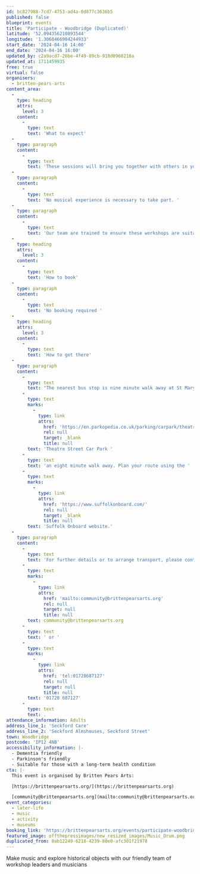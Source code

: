 ```yaml
---
id: bc827988-7cd7-4753-ad4a-0d877c3636b5
published: false
blueprint: events
title: 'Participate - Woodbridge (Duplicated)'
latitude: '52.094356210893544'
longitude: '1.3068466904244933'
start_date: '2024-04-16 14:00'
end_date: '2024-04-16 16:00'
updated_by: c2a9acd7-26be-4f49-89cb-918d0960210a
updated_at: 1711459935
free: true
virtual: false
organisers:
  - britten-pears-arts
content_area:
  -
    type: heading
    attrs:
      level: 3
    content:
      -
        type: text
        text: 'What to expect'
  -
    type: paragraph
    content:
      -
        type: text
        text: 'These sessions will bring you together with others in your local community, providing opportunity to take part in activities and connect over tea and cake. '
  -
    type: paragraph
    content:
      -
        type: text
        text: 'No musical experience is necessary to take part. '
  -
    type: paragraph
    content:
      -
        type: text
        text: 'Our team are trained to ensure these workshops are suitable for those living with long term health conditions, including dementia and Parkinson’s. '
  -
    type: heading
    attrs:
      level: 3
    content:
      -
        type: text
        text: 'How to book'
  -
    type: paragraph
    content:
      -
        type: text
        text: 'No booking required '
  -
    type: heading
    attrs:
      level: 3
    content:
      -
        type: text
        text: 'How to get there'
  -
    type: paragraph
    content:
      -
        type: text
        text: "The nearest bus stop is nine minute walk away at St Mary's and is serviced by the 70 and 70A Village Buses. It is a 9 minute walk from the venue. The nearest car park is the "
      -
        type: text
        marks:
          -
            type: link
            attrs:
              href: 'https://en.parkopedia.co.uk/parking/carpark/theatre_street/ip12/woodbridge/?arriving=202403261400&leaving=202403261600'
              rel: null
              target: _blank
              title: null
        text: 'Theatre Street Car Park '
      -
        type: text
        text: 'an eight minute walk away. Plan your route using the '
      -
        type: text
        marks:
          -
            type: link
            attrs:
              href: 'https://www.suffolkonboard.com/'
              rel: null
              target: _blank
              title: null
        text: 'Suffolk Onboard website.'
  -
    type: paragraph
    content:
      -
        type: text
        text: 'For further details or to arrange transport, please contact the Community Team on '
      -
        type: text
        marks:
          -
            type: link
            attrs:
              href: 'mailto:community@brittenpearsarts.org'
              rel: null
              target: null
              title: null
        text: community@brittenpearsarts.org
      -
        type: text
        text: ' or '
      -
        type: text
        marks:
          -
            type: link
            attrs:
              href: 'tel:01728687127'
              rel: null
              target: null
              title: null
        text: '01728 687127'
      -
        type: text
        text: .
attendance_information: Adults
address_line_1: 'Seckford Care'
address_line_2: 'Seckford Almshouses, Seckford Street'
town: Woodbridge
postcode: 'IP12 4NB'
accessibility_information: |-
  - Dementia friendly
  - Parkinson's friendly 
  - Suitable for those with a long-term health condition
cta: |-
  This event is organised by Britten Pears Arts:

  [https://brittenpearsarts.org/](https://brittenpearsarts.org)

  [community@brittenpearsarts.org](mailto:community@brittenpearsarts.org)
event_categories:
  - later-life
  - music
  - activity
  - museums
booking_link: 'https://brittenpearsarts.org/events/participate-woodbridge'
featured_image: offthepressimages/new_resized_images/Music_Drum.png
duplicated_from: 8ab12249-6218-4239-80e0-afc301f21978
---
```

Make music and explore historical objects with our friendly team of workshop leaders and musicians